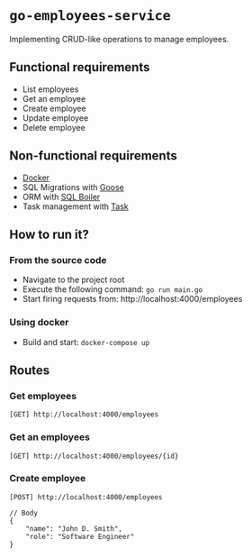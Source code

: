 # `go-employees-service`

Implementing CRUD-like operations to manage employees.

## Functional requirements

- List employees
- Get an employee
- Create employee
- Update employee
- Delete employee

## Non-functional requirements

- [Docker](./Dockerfile)
- SQL Migrations with [Goose](https://github.com/pressly/goose)
- ORM with [SQL Boiler](https://github.com/volatiletech/sqlboiler)
- Task management with [Task](https://github.com/go-task/task)

## How to run it?

### From the source code

- Navigate to the project root
- Execute the following command: `go run main.go`
- Start firing requests from: http://localhost:4000/employees

### Using docker

- Build and start: `docker-compose up`

## Routes

### Get employees

`[GET] http://localhost:4000/employees`

### Get an employees

`[GET] http://localhost:4000/employees/{id}`

### Create employee

`[POST] http://localhost:4000/employees`

```
// Body
{
    "name": "John D. Smith",
    "role": "Software Engineer"
}
```
